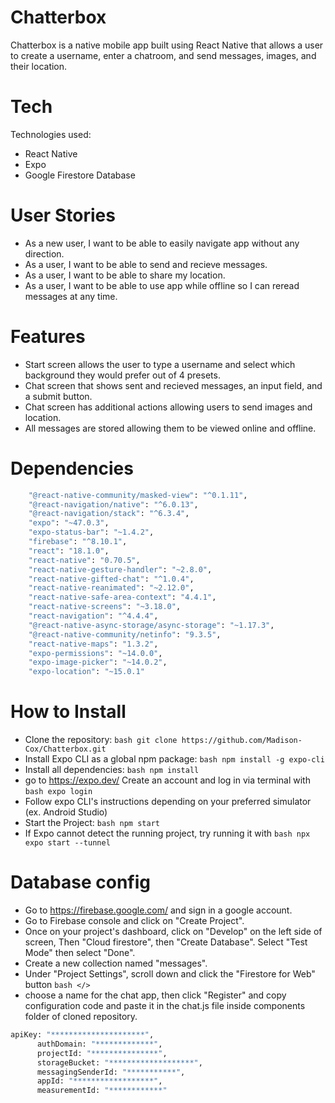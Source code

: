 # Chatterbox

Chatterbox is a native mobile app built using React Native that allows a user to create a username, enter a chatroom, and send messages, images, and their location.

# Tech 
Technologies used:
* React Native
* Expo
* Google Firestore Database

# User Stories
* As a new user, I want to be able to easily navigate app without any direction.
* As a user, I want to be able to send and recieve messages.
* As a user, I want to be able to share my location.
* As a user, I want to be able to use app while offline so I can reread messages at any time.

# Features
* Start screen allows the user to type a username and select which background they would prefer out of 4 presets.
* Chat screen that shows sent and recieved messages, an input field, and a submit button.
* Chat screen has additional actions allowing users to send images and location.
* All messages are stored allowing them to be viewed online and offline.

# Dependencies
```bash
    "@react-native-community/masked-view": "^0.1.11",
    "@react-navigation/native": "^6.0.13",
    "@react-navigation/stack": "^6.3.4",
    "expo": "~47.0.3",
    "expo-status-bar": "~1.4.2",
    "firebase": "^8.10.1",
    "react": "18.1.0",
    "react-native": "0.70.5",
    "react-native-gesture-handler": "~2.8.0",
    "react-native-gifted-chat": "^1.0.4",
    "react-native-reanimated": "~2.12.0",
    "react-native-safe-area-context": "4.4.1",
    "react-native-screens": "~3.18.0",
    "react-navigation": "^4.4.4",
    "@react-native-async-storage/async-storage": "~1.17.3",
    "@react-native-community/netinfo": "9.3.5",
    "react-native-maps": "1.3.2",
    "expo-permissions": "~14.0.0",
    "expo-image-picker": "~14.0.2",
    "expo-location": "~15.0.1"
```
# How to Install
* Clone the repository: ```bash git clone https://github.com/Madison-Cox/Chatterbox.git```
* Install Expo CLI as a global npm package: ```bash npm install -g expo-cli```
* Install all dependencies: ```bash npm install ```
* go to https://expo.dev/ Create an account and log in via terminal with ```bash expo login ```
* Follow expo CLI's instructions depending on your preferred simulator (ex. Android Studio)
* Start the Project: ```bash npm start ```
* If Expo cannot detect the running project, try running it with ```bash npx expo start --tunnel ```

# Database config
* Go to https://firebase.google.com/ and sign in a google account.
* Go to Firebase console and click on "Create Project".
* Once on your project's dashboard, click on "Develop" on the left side of screen, Then "Cloud firestore", then "Create Database". Select "Test Mode" then select "Done".
* Create a new collection named "messages".
* Under "Project Settings", scroll down and click the "Firestore for Web" button ```bash </> ```
* choose a name for the chat app, then click "Register" and copy configuration code and paste it in the chat.js file inside components folder of cloned repository.
```bash
apiKey: "*********************",
      authDomain: "*************",
      projectId: "***************",
      storageBucket: "*******************",
      messagingSenderId: "***********",
      appId: "******************",
      measurementId: "************"
```
